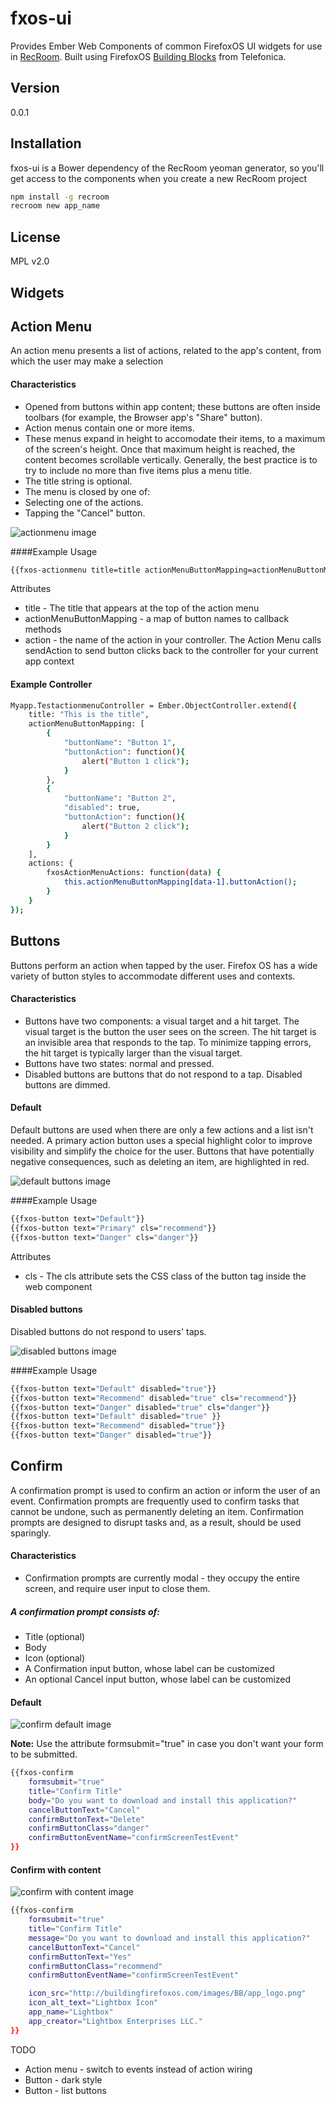 fxos-ui
=========

Provides Ember Web Components of common FirefoxOS UI widgets for use in [RecRoom]. Built using FirefoxOS [Building Blocks] from Telefonica.


Version
----

0.0.1


Installation
--------------
fxos-ui is a Bower dependency of the RecRoom yeoman generator, so you'll get access to the components when you create a new RecRoom project
```sh
npm install -g recroom
recroom new app_name
```

License
----

MPL v2.0

Widgets
-------------
## Action Menu
An action menu presents a list of actions, related to the app's content, from which the user may make a selection

#### Characteristics
* Opened from buttons within app content; these buttons are often inside toolbars (for example, the Browser app's "Share" button).
* Action menus contain one or more items.
* These menus expand in height to accomodate their items, to a maximum of the screen's height. Once that maximum height is reached, the content becomes scrollable vertically. Generally, the best practice is to try to include no more than five items plus a menu title.
* The title string is optional.
* The menu is closed by one of:
 * Selecting one of the actions.
 * Tapping the "Cancel" button.

![actionmenu image](examples/images/actionmenu.png)

####Example Usage
```sh
{{fxos-actionmenu title=title actionMenuButtonMapping=actionMenuButtonMapping action="fxosActionMenuActions"}}
```

Attributes
* title - The title that appears at the top of the action menu
* actionMenuButtonMapping - a map of button names to callback methods
* action - the name of the action in your controller. The Action Menu calls sendAction to send button clicks back to the controller for your current app context


#### Example Controller
```sh
Myapp.TestactionmenuController = Ember.ObjectController.extend({
	title: "This is the title",
	actionMenuButtonMapping: [
		{
			"buttonName": "Button 1",
			"buttonAction": function(){
                alert("Button 1 click");
            }
		},
		{
			"buttonName": "Button 2",
            "disabled": true,
			"buttonAction": function(){
                alert("Button 2 click");
            }
		}
	],
	actions: {
    	fxosActionMenuActions: function(data) {
            this.actionMenuButtonMapping[data-1].buttonAction();
    	}
  	}
});
```

## Buttons
Buttons perform an action when tapped by the user. Firefox OS has a wide variety of button styles to accommodate different uses and contexts.

#### Characteristics
* Buttons have two components: a visual target and a hit target. The visual target is the button the user sees on the screen. The hit target is an invisible area that responds to the tap. To minimize tapping errors, the hit target is typically larger than the visual target.
* Buttons have two states: normal and pressed.
* Disabled buttons are buttons that do not respond to a tap. Disabled buttons are dimmed.

#### Default

Default buttons are used when there are only a few actions and a list isn't needed. A primary action button uses a special highlight color to improve visibility and simplify the choice for the user. Buttons that have potentially negative consequences, such as deleting an item, are highlighted in red.

![default buttons image](examples/images/defaultbuttons.png)

####Example Usage
```sh
{{fxos-button text="Default"}}
{{fxos-button text="Primary" cls="recommend"}}
{{fxos-button text="Danger" cls="danger"}}
```
Attributes
* cls - The cls attribute sets the CSS class of the button tag inside the web component


#### Disabled buttons

Disabled buttons do not respond to users' taps.

![disabled buttons image](examples/images/disabledbuttons.png)

####Example Usage
```sh
{{fxos-button text="Default" disabled="true"}}
{{fxos-button text="Recommend" disabled="true" cls="recommend"}}
{{fxos-button text="Danger" disabled="true" cls="danger"}}
{{fxos-button text="Default" disabled="true" }}
{{fxos-button text="Recommend" disabled="true"}}
{{fxos-button text="Danger" disabled="true"}}
```

## Confirm
A confirmation prompt is used to confirm an action or inform the user of an event. Confirmation prompts are frequently used to confirm tasks that cannot be undone, such as permanently deleting an item. Confirmation prompts are designed to disrupt tasks and, as a result, should be used sparingly.

#### Characteristics
* Confirmation prompts are currently modal - they occupy the entire screen, and require user input to close them.

##### A confirmation prompt consists of:
* Title (optional)
* Body
* Icon (optional)
* A Confirmation input button, whose label can be customized
* An optional Cancel input button, whose label can be customized

#### Default
![confirm default image](examples/images/confirmdefault.png)

**Note:** Use the attribute formsubmit="true" in case you don't want your form to be submitted.

```sh
{{fxos-confirm
    formsubmit="true"
    title="Confirm Title"
    body="Do you want to download and install this application?"
    cancelButtonText="Cancel"
    confirmButtonText="Delete"
    confirmButtonClass="danger"
    confirmButtonEventName="confirmScreenTestEvent"
}}
```

#### Confirm with content
![confirm with content image](examples/images/confirmcontent.png)

```sh
{{fxos-confirm
    formsubmit="true"
    title="Confirm Title"
    message="Do you want to download and install this application?"
    cancelButtonText="Cancel"
    confirmButtonText="Yes"
    confirmButtonClass="recommend"
    confirmButtonEventName="confirmScreenTestEvent"

    icon_src="http://buildingfirefoxos.com/images/BB/app_logo.png"
    icon_alt_text="Lightbox Icon"
    app_name="Lightbox"
    app_creator="Lightbox Enterprises LLC."
}}
```

TODO
* Action menu - switch to events instead of action wiring
* Button - dark style
* Button - list buttons

[recroom]:https://github.com/mozilla/recroom
[Building Blocks]:http://buildingfirefoxos.com/